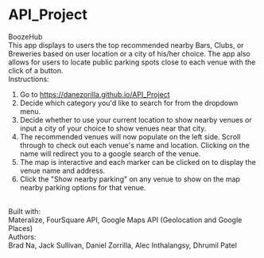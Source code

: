 # API_Project

BoozeHub
<br>
This app displays to users the top recommended nearby Bars, Clubs, or Breweries based on user location or a city of his/her choice. The app also allows for users to locate public parking spots close to each venue with the click of a button.
<br>
Instructions:<br>
1. Go to https://danezorilla.github.io/API_Project<br>
2. Decide which category you'd like to search for from the dropdown menu.<br>
3. Decide whether to use your current location to show nearby venues or input a city of your choice to show venues near that city. <br>
4. The recommended venues will now populate on the left side. Scroll through to check out each venue's name and location. Clicking on the name will redirect you to a google search of the venue.<br>
5. The map is interactive and each marker can be clicked on to display the venue name and address.<br>
6. Click the "Show nearby parking" on any venue to show on the map nearby parking options for that venue.<br>
<br>
Built with:<br>
Materalize, FourSquare API, Google Maps API (Geolocation and Google Places)
<br>
Authors:<br>
Brad Na, Jack Sullivan, Daniel Zorrilla, Alec Inthalangsy, Dhrumil Patel